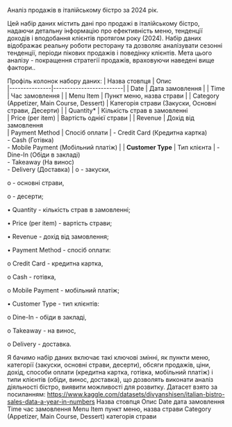 Аналіз продажів в італійському бістро за 2024 рік.

Цей набір даних містить дані про продажі в італійському бістро, надаючи детальну інформацію про ефективність меню, тенденції доходів і вподобання клієнтів протягом року (2024). Набір даних відображає реальну роботи ресторану та дозволяє аналізувати сезонні тенденції, періоди пікових продажів і поведінку клієнтів. Мета цього аналізу - покращення стратегії продажів, враховуючи наведені вище фактори..

Профіль колонок набору даних:
| Назва стовпця          | Опис                     
|---------------|-------------------------|
| Date           | Дата замовлення       | 
| Time           | Час замовлення        |
| Menu Item      | Пункт меню, назва страви |
| Category (Appetizer, Main Course,  Dessert)       | Категорія страви (Закуски, Основні страви, Десерти)      |
| Quantity*      | Кількість страв в замовленні   
| Price (per item) | Вартість однієї страви         | 
| Revenue     | Дохід від замовлення            
| Payment Method | Спосіб оплати                   | - Credit Card (Кредитна картка)  <br> - Cash (Готівка)  <br> - Mobile Payment (Мобільний платіж) |
| **Customer Type** | Тип клієнта                     | - Dine-In (Обіди в закладі)  <br> - Takeaway (На винос)  <br> - Delivery (Доставка)  |
  o	 - закуски,
  
  o	 - основні страви,
  
  o	 - десерти;
  
•	Quantity - кількість страв в замовленні;

•	Price (per item) - вартість страви;

•	Revenue - дохід від замовлення;

•	Payment Method - спосіб оплати:

  o	Credit Card - кредитна картка,
  
  o	Cash - готівка,
  
  o	Mobile Payment - мобільний платіж;
  
•	Customer Type - тип клієнтів:

  o	Dine-In - обіди в закладі,
  
  o	Takeaway - на винос,
  
  o	Delivery - доставка.
  
Я бачимо набір даних включає такі ключові змінні, як пункти меню, категорії (закуски, основні страви, десерти), обсяги продажів, ціни, дохід, способи оплати (кредитна картка, готівка, мобільний платіж) і типи клієнтів (обіди, винос, доставка), що дозволять виконати аналіз діяльності бістро, виявити можливості для розвитку.
Датасет взято за посиланням: https://www.kaggle.com/datasets/divyanshisen/italian-bistro-sales-data-a-year-in-numbers
Назва стовпця	Опис
Date	дата замовлення
Time	час замовлення
Menu Item	пункт меню, назва страви
Category (Appetizer, Main Course, Dessert)	категорія страви



